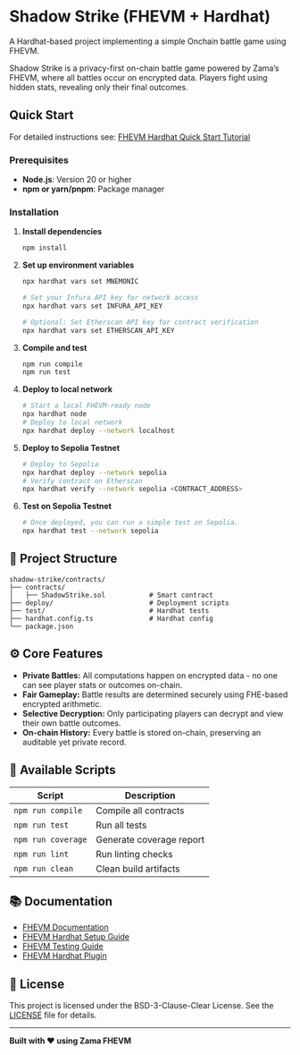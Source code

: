 # Shadow Strike (FHEVM + Hardhat)

A Hardhat-based project implementing a simple Onchain battle game using FHEVM.

Shadow Strike is a privacy-first on-chain battle game powered by Zama’s FHEVM, where all battles occur on encrypted data. 
Players fight using hidden stats, revealing only their final outcomes.


## Quick Start

For detailed instructions see:
[FHEVM Hardhat Quick Start Tutorial](https://docs.zama.ai/protocol/solidity-guides/getting-started/quick-start-tutorial)

### Prerequisites

- **Node.js**: Version 20 or higher
- **npm or yarn/pnpm**: Package manager

### Installation

1. **Install dependencies**

   ```bash
   npm install
   ```

2. **Set up environment variables**

   ```bash
   npx hardhat vars set MNEMONIC

   # Set your Infura API key for network access
   npx hardhat vars set INFURA_API_KEY

   # Optional: Set Etherscan API key for contract verification
   npx hardhat vars set ETHERSCAN_API_KEY
   ```

3. **Compile and test**

   ```bash
   npm run compile
   npm run test
   ```

4. **Deploy to local network**

   ```bash
   # Start a local FHEVM-ready node
   npx hardhat node
   # Deploy to local network
   npx hardhat deploy --network localhost
   ```

5. **Deploy to Sepolia Testnet**

   ```bash
   # Deploy to Sepolia
   npx hardhat deploy --network sepolia
   # Verify contract on Etherscan
   npx hardhat verify --network sepolia <CONTRACT_ADDRESS>
   ```

6. **Test on Sepolia Testnet**

   ```bash
   # Once deployed, you can run a simple test on Sepolia.
   npx hardhat test --network sepolia
   ```

## 📁 Project Structure

```
shadow-strike/contracts/
├── contracts/
│   ├── ShadowStrike.sol           # Smart contract
├── deploy/                        # Deployment scripts
├── test/                          # Hardhat tests
├── hardhat.config.ts              # Hardhat config
└── package.json
```

## ⚙️ Core Features

* **Private Battles:** All computations happen on encrypted data - no one can see player stats or outcomes on-chain.
* **Fair Gameplay:** Battle results are determined securely using FHE-based encrypted arithmetic.
* **Selective Decryption:** Only participating players can decrypt and view their own battle outcomes.
* **On-chain History:** Every battle is stored on-chain, preserving an auditable yet private record.

## 📜 Available Scripts

| Script             | Description              |
| ------------------ | ------------------------ |
| `npm run compile`  | Compile all contracts    |
| `npm run test`     | Run all tests            |
| `npm run coverage` | Generate coverage report |
| `npm run lint`     | Run linting checks       |
| `npm run clean`    | Clean build artifacts    |

## 📚 Documentation

- [FHEVM Documentation](https://docs.zama.ai/fhevm)
- [FHEVM Hardhat Setup Guide](https://docs.zama.ai/protocol/solidity-guides/getting-started/setup)
- [FHEVM Testing Guide](https://docs.zama.ai/protocol/solidity-guides/development-guide/hardhat/write_test)
- [FHEVM Hardhat Plugin](https://docs.zama.ai/protocol/solidity-guides/development-guide/hardhat)

## 📄 License

This project is licensed under the BSD-3-Clause-Clear License. See the [LICENSE](LICENSE) file for details.


---

**Built with ❤️ using Zama FHEVM**
